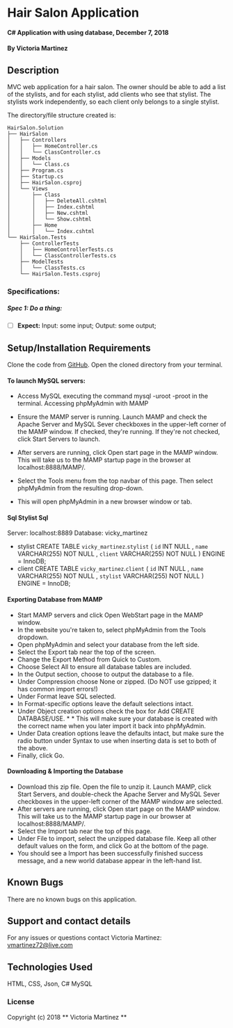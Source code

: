 # Hair Salon Application

#### C# Application with using database, December 7, 2018

#### By Victoria Martinez

## Description
MVC web application for a hair salon. The owner should be able to add a list of the stylists, and for each stylist, add clients who see that stylist. The stylists work independently, so each client only belongs to a single stylist.

The directory/file structure created is:

```
HairSalon.Solution
├── HairSalon
│   ├── Controllers
│   │   ├── HomeController.cs
│   │   └── ClassController.cs
│   ├── Models
│   │   └── Class.cs
│   ├── Program.cs
│   ├── Startup.cs
│   ├── HairSalon.csproj
│   └── Views
│       ├── Class
│       │   ├── DeleteAll.cshtml
│       │   ├── Index.cshtml
│       │   ├── New.cshtml
│       │   └── Show.cshtml
│       ├── Home
│       │   └── Index.cshtml
└── HairSalon.Tests
    ├── ControllerTests
    │   ├── HomeControllerTests.cs
    │   └── ClassControllerTests.cs
    ├── ModelTests
    │   └── ClassTests.cs
    └── HairSalon.Tests.csproj

```

### Specifications:
##### Spec 1: Do a thing:
- [ ] **Expect:** Input: some input; Output: some output;

## Setup/Installation Requirements
Clone the code from [GitHub](https://github.com/vmartinezlive/HairSalon.git).
Open the cloned directory from your terminal.

#### To launch MySQL servers:
* Access MySQL executing the command mysql -uroot -proot in the terminal.
Accessing phpMyAdmin with MAMP

* Ensure the MAMP server is running. Launch MAMP and check the Apache Server and MySQL Sever checkboxes in the upper-left corner of the MAMP window. If checked, they're running. If they're not checked, click Start Servers to launch.
* After servers are running, click Open start page in the MAMP window.
This will take us to the MAMP startup page in the browser at localhost:8888/MAMP/.
* Select the Tools menu from the top navbar of this page. Then select phpMyAdmin from the resulting drop-down.
* This will open phpMyAdmin in a new browser window or tab.

#### Sql Stylist Sql
Server: localhost:8889 Database: vicky_martinez
* stylist
CREATE TABLE `vicky_martinez`.`stylist` ( `id` INT NULL , `name` VARCHAR(255) NOT NULL , `client` VARCHAR(255) NOT NULL ) ENGINE = InnoDB;
* client
CREATE TABLE `vicky_martinez`.`client` ( `id` INT NULL , `name` VARCHAR(255) NOT NULL , `stylist` VARCHAR(255) NOT NULL ) ENGINE = InnoDB;

#### Exporting Database from MAMP
* Start MAMP servers and click Open WebStart page in the MAMP window.
* In the website you're taken to, select phpMyAdmin from the Tools dropdown.
* Open phpMyAdmin and select your database from the left side.
* Select the Export tab near the top of the screen.
* Change the Export Method from Quick to Custom.
* Choose Select All to ensure all database tables are included.
* In the Output section, choose to output the database to a file.
* Under Compression choose None or zipped. (Do NOT use gzipped; it has common import errors!)
* Under Format leave SQL selected.
* In Format-specific options leave the default selections intact.
* Under Object creation options check the box for Add CREATE DATABASE/USE. * * This will make sure your database is created with the correct name when you later import it back into phpMyAdmin.
* Under Data creation options leave the defaults intact, but make sure the radio button under Syntax to use when inserting data is set to both of the above.
* Finally, click Go.



#### Downloading & Importing the Database
* Download this zip file. Open the file to unzip it.
Launch MAMP, click Start Servers, and double-check the Apache Server and MySQL Sever checkboxes in the upper-left corner of the MAMP window are selected.
* After servers are running, click Open start page on the MAMP window. This will take us to the MAMP startup page in our browser at localhost:8888/MAMP/.
* Select the Import tab near the top of this page.
* Under File to import, select the unzipped database file. Keep all other default values on the form, and click Go at the bottom of the page.
* You should see a Import has been successfully finished success message, and a new world database appear in the left-hand list.

## Known Bugs
There are no known bugs on this application.

## Support and contact details
For any issues or questions contact Victoria Martinez: vmartinez72@live.com

## Technologies Used

HTML, CSS, Json, C# MySQL

### License
Copyright (c) 2018 ** Victoria Martinez **
